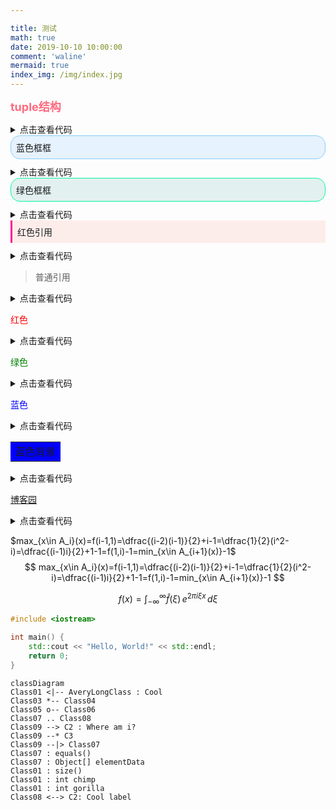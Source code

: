 ```yaml
---

title: 测试
math: true
date: 2019-10-10 10:00:00
comment: 'waline'
mermaid: true
index_img: /img/index.jpg
---
```


<b style='color:#ff6b81'><font size = 4>tuple结构</font></b>

<details>
<summary>点击查看代码</summary>


```
<b style='color:#ff6b81'><font size = 4>tuple结构</font></b>
```

</details>

<div style="border-radius: 15px; background-color: rgba(30, 144, 255, 0.1); padding: 8px; border: 1px solid rgba(135, 206, 250, 1); box-sizing: border-box; overflow: hidden; margin-bottom: 10px">
蓝色框框
</div>


<details>
<summary>点击查看代码</summary>


```
<div style="border-radius: 15px; background-color: rgba(30, 144, 255, 0.1); padding: 8px; border: 1px solid rgba(135, 206, 250, 1); box-sizing: border-box; overflow: hidden; margin-bottom: 10px">
蓝色框框
</div>
```

</details>

<div style="border-radius: 15px; background-color: rgba(0, 128, 128, 0.1); padding: 8px; border: 1px solid rgba(0, 250, 154, 1); box-sizing: border-box; overflow: hidden; margin-bottom: 10px">
绿色框框
</div>


<details>
<summary>点击查看代码</summary>


```
<div style="border-radius: 15px; background-color: rgba(0, 128, 128, 0.1); padding: 8px; border: 1px solid rgba(0, 250, 154, 1); box-sizing: border-box; overflow: hidden; margin-bottom: 10px">
绿色框框
</div>
```

</details>

<div style="background-color: rgba(255, 99, 71, 0.1); padding: 8px; border-left: 3px solid rgba(255, 20, 147, 1); border-top-color: rgba(255, 20, 147, 1); border-right-color: rgba(255, 20, 147, 1); border-bottom-color: rgba(255, 20, 147, 1); box-sizing: border-box; overflow: hidden; margin-bottom: 10px">
红色引用
</div>


<details>
<summary>点击查看代码</summary>


```
<div style="background-color: rgba(255, 99, 71, 0.1); padding: 8px; border-left: 3px solid rgba(255, 20, 147, 1); border-top-color: rgba(255, 20, 147, 1); border-right-color: rgba(255, 20, 147, 1); border-bottom-color: rgba(255, 20, 147, 1); box-sizing: border-box; overflow: hidden; margin-bottom: 10px">
红色引用
</div>
```

</details>

> 普通引用

<details>
<summary>点击查看代码</summary>


```
> 普通引用
```

</details>

<font color=red>红色</font>

<details>
<summary>点击查看代码</summary>


```
<font color=red>红色</font>
```

</details>

<font color=#008000>绿色</font>

</details>

<details>
<summary>点击查看代码</summary>


```
<font color=#008000>绿色</font>
```

</details>

<font color=Blue>蓝色</font>

<details>
<summary>点击查看代码</summary>


```
<font color=Blue>蓝色</font>
```

</details>

<table><tr><td bgcolor=blue> 蓝色背景 </td></tr></table>

<details>
<summary>点击查看代码</summary>


```
<table><tr><td bgcolor=blue> 蓝色背景 </td></tr></table>
```

</details>

[博客园](https://www.cnblogs.com/)

<details>
<summary>点击查看代码</summary>


```
[博客园](https://www.cnblogs.com/)
```

</details>

$max_{x\in A_i}(x)=f(i-1,1)=\dfrac{(i-2)(i-1)}{2}+i-1=\dfrac{1}{2}(i^2-i)=\dfrac{(i-1)i}{2}+1-1=f(1,i)-1=min_{x\in A_{i+1}(x)}-1$
$$
max_{x\in A_i}(x)=f(i-1,1)=\dfrac{(i-2)(i-1)}{2}+i-1=\dfrac{1}{2}(i^2-i)=\dfrac{(i-1)i}{2}+1-1=f(1,i)-1=min_{x\in A_{i+1}(x)}-1
$$

$$
f\left(x\right) = \int_{-\infty}^\infty
    \hat f(\xi)\,e^{2 \pi i \xi x}
    \,d\xi
$$

```c++
#include <iostream>

int main() {
    std::cout << "Hello, World!" << std::endl;
    return 0;
}
```

```mermaid
classDiagram
Class01 <|-- AveryLongClass : Cool
Class03 *-- Class04
Class05 o-- Class06
Class07 .. Class08
Class09 --> C2 : Where am i?
Class09 --* C3
Class09 --|> Class07
Class07 : equals()
Class07 : Object[] elementData
Class01 : size()
Class01 : int chimp
Class01 : int gorilla
Class08 <--> C2: Cool label